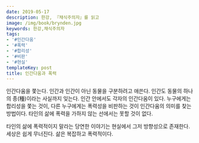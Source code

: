 ```yaml
---
date: 2019-05-17
description: 한강, 『채식주의자』를 읽고
image: /img/book/brynden.jpg
keywords: 한강,채식주의자
tags:
- '#인간다움'
- '#폭력'
- '#합리성'
- '#비판'
- '#현실'
templateKey: post
title: 인간다움과 폭력
---
```


인간다움을 쫓는다. 인간과 인간이 아닌 동물을 구분하려고 애쓴다. 인간도 동물의 하나의 종(種)이라는 사실까지 잊는다. 인간 안에서도 각자의 인간다움이 있다. 누구에게는 합리성을 쫓는 것이, 다른 누구에게는 폭력성을 비판하는 것이 인간다움의 의미를 찾는 방법이다. 타인의 삶에 폭력을 가하지 않는 선에서는 못할 것이 없다. 

타인의 삶에 폭력적이지 말라는 당연한 이야기는 현실에서 그저 방향성으로 존재한다. 세상은 쉽게 무너진다. 삶은 복잡하고 폭력적이다.